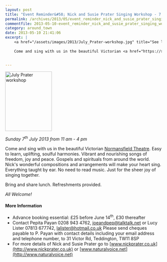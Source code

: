 ```yaml
---
layout: post
title: "Event Reminder&#58; Nick and Susie Prater Singing Workshop - 7 July 2013"
permalink: /archives/2013/05/event_reminder_nick_and_susie_prater_singing_works_1.html
commentfile: 2013-05-10-event_reminder_nick_and_susie_prater_singing_works_1
category: around_town
date: 2013-05-10 21:41:06
excerpt: |
    <a href="/assets/images/2013/July_Prater-workshop.jpg" title="See larger version of - July Prater workshop"><img src="/assets/images/2013/July_Prater-workshop_thumb.jpg" width="150" height="192" alt="July Prater workshop" class=" right" /></a>
    
    Come and sing with us in the beautiful Victorian <a href="https://stmargarets.london/directory/theatre/201109291236.">Normansfield Theatre</a> Easy to learn, uplifting, soulful harmonies. Vibrant and nourishing songs of freedom, joy and peace. Gospels and spirituals from around the world. Nick's wonderful compositions and arrangements will make your heart sing. Everything taught by ear. No need to read music. Just for the sheer joy of singing together.
    

---
```


<a href="/assets/images/2013/July_Prater-workshop.jpg" title="See larger version of - July Prater workshop"><img src="/assets/images/2013/July_Prater-workshop_thumb.jpg" width="150" height="192" alt="July Prater workshop" class=" right" /></a>

*Sunday 7<sup>th</sup> July 2013 from 11 am - 4 pm*

Come and sing with us in the beautiful Victorian [Normansfield Theatre](https://stmargarets.london/directory/theatre/201109291236). Easy to learn, uplifting, soulful harmonies. Vibrant and nourishing songs of freedom, joy and peace. Gospels and spirituals from around the world. Nick's wonderful compositions and arrangements will make your heart sing. Everything taught by ear. No need to read music. Just for the sheer joy of singing together.

Bring and share lunch. Refreshments provided.

*All Welcome!*

#### More Information

-   Advance booking essential: £25 before June 14<sup>th</sup>, £30 thereafter
-   Contact Pepita Payan 0208 943 4762, <joeandpep@talktalk.net> or Lucy Lister 07813 677742, <lalister@hotmail.co.uk> Please send cheques payable to P. Payan with contact details including your email address and telephone number, to 31 Victor Rd, Teddington, TW11 8SP
-   For more details of Nick and Susie Prater go to [www.nickprater.co.uk](http://www.nickprater.co.uk) or [www.naturalvoice.net](http://www.naturalvoice.net)
